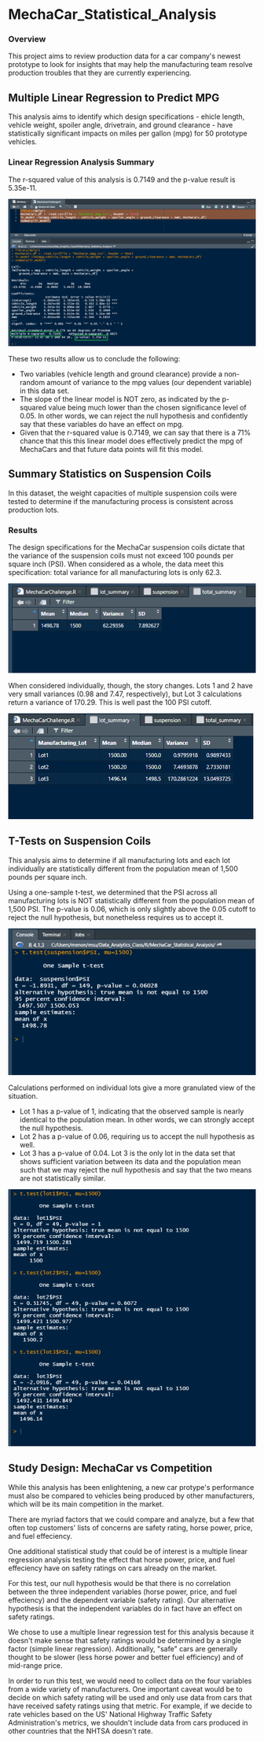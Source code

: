 # MechaCar_Statistical_Analysis
### Overview

This project aims to review production data for a car company's newest prototype to look for insights that may help the manufacturing team resolve production troubles that they are currently experiencing.

## Multiple Linear Regression to Predict MPG

This analysis aims to identify which design specifications - ehicle length, vehicle weight, spoiler angle, drivetrain, and ground clearance - have statistically significant impacts on miles per gallon (mpg) for 50 prototype vehicles. 

### Linear Regression Analysis Summary
The r-squared value of this analysis is 0.7149 and the p-value result is 5.35e-11. 

![screenshot](images/Deliverable1.png)

These two results allow us to conclude the following:
- Two variables (vehicle length and ground clearance)  provide a non-random amount of variance to the mpg values (our dependent variable) in this data set.
- The slope of the linear model is NOT zero, as indicated by the p-squared value being much lower than the chosen significance level of 0.05. In other words, we can reject the null hypothesis and confidently say that these variables do have an effect on mpg.
- Given that the r-squared value is 0.7149, we can say that there is a 71% chance that this this linear model does effectively predict the mpg of MechaCars and that future data points will fit this model.

## Summary Statistics on Suspension Coils

In this dataset, the weight capacities of multiple suspension coils were tested to determine if the manufacturing process is consistent across production lots. 

### Results

The design specifications for the MechaCar suspension coils dictate that the variance of the suspension coils must not exceed 100 pounds per square inch (PSI). When considered as a whole, the data meet this specification: total variance for all manufacturing lots is only 62.3. 

![Total Summary](images/Total_Summary.png)

When considered individually, though, the story changes. Lots 1 and 2 have very small variances (0.98 and 7.47, respectively), but Lot 3 calculations return a variance of 170.29. This is well past the 100 PSI cutoff. 

![Lot Summary](images/Lot_Summary.png)

## T-Tests on Suspension Coils

This analysis aims to determine if all manufacturing lots and each lot individually are statistically different from the population mean of 1,500 pounds per square inch.

Using a one-sample t-test, we determined that the PSI across all manufacturing lots is NOT statistically different from the population mean of 1,500 PSI. The p-value is 0.06, which is only slightly above the 0.05 cutoff to reject the null hypothesis, but nonetheless requires us to accept it. 

![All Lots Together](images/ttest_all_lots.png)

Calculations performed on individual lots give a more granulated view of the situation. 
- Lot 1 has a p-value of 1, indicating that the observed sample is nearly identical to the population mean. In other words, we can strongly accept the null hypothesis.
- Lot 2 has a p-value of 0.06, requiring us to accept the null hypothesis as well.
- Lot 3 has a p-value of 0.04. Lot 3 is the only lot in the data set that shows sufficient variation between its data and the population mean such that we may reject the null hypothesis and say that the two means are not statistically similar. 

![By Lot](images/ttest_by_lot.png)

## Study Design: MechaCar vs Competition

While this analysis has been enlightening, a new car protype's performance must also be compared to vehicles being produced by other manufacturers, which will be its main competition in the market. 

There are myriad factors that we could compare and analyze, but a few that often top customers' lists of concerns are safety rating, horse power, price, and fuel effeciency. 

One additional statistical study that could be of interest is a multiple linear regression analysis testing the effect that horse power, price, and fuel effeciency have on safety ratings on cars already on the market. 

For this test, our null hypothesis would be that there is no correlation between the three independent variables (horse power, price, and fuel effeciency) and the dependent variable (safety rating). Our alternative hypothesis is that the independent variables do in fact have an effect on safety ratings.

We chose to use a multiple linear regression test for this analysis because it doesn't make sense that safety ratings would be determined by a single factor (simple linear regression). Additionally, "safe" cars are generally thought to be slower (less horse power and better fuel efficiency) and of mid-range price. 

In order to run this test, we would need to collect data on the four variables from a wide variety of manufacturers. One important caveat would be to decide on which safety rating will be used and only use data from cars that have received safety ratings using that metric. For example, if we decide to rate vehicles based on the US' National Highway Traffic Safety Administration's metrics, we shouldn't include data from cars produced in other countries that the NHTSA doesn't rate. 


